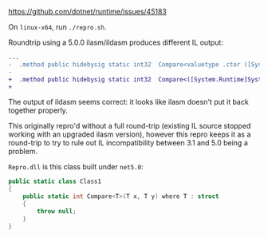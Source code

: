 https://github.com/dotnet/runtime/issues/45183

On `linux-x64`, run `./repro.sh`.

Roundtrip using a 5.0.0 ilasm/ildasm produces different IL output:

```diff
...
-  .method public hidebysig static int32  Compare<valuetype .ctor ([System.Runtime]System.ValueType) T>(!!T x,
-                                                                                                       !!T y) cil managed
+  .method public hidebysig static int32  Compare<([System.Runtime]System.ValueType) T>(!!T x,
+                                                                                       !!T y) cil managed
```

The output of ildasm seems correct: it looks like ilasm doesn't put it back
together properly.

This originally repro'd without a full round-trip (existing IL source stopped
working with an upgraded ilasm version), however this repro keeps it as a
round-trip to try to rule out IL incompatibility between 3.1 and 5.0 being a
problem.

`Repro.dll` is this class built under `net5.0`:

```C#
public static class Class1
{
    public static int Compare<T>(T x, T y) where T : struct
    {
        throw null;
    }
}
```
